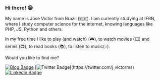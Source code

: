 ### Hi there! 😁

My name is Jose Victor from Brazil (🇧🇷). I am currently studying at IFRN, where I study computer science for the internet, knowing languages like PHP, JS, Python and others.

In my free time I like to play (and watch) (🎮), to watch movies (🎞️) and series (📺), to read books (📚), to listen to music(🎶).

Would you like to find me?

[![Blog Badge](https://img.shields.io/badge/Portifólio-Jvictor-black)](https://josevictoremiliano.github.io/meuportifolio/)
[![Twitter Badge](https://img.shields.io/badge/-Twitter-1ca0f1?style=flat-square&labelColor=1ca0f1&logo=twitter&logoColor=white&link=https://twitter.com/felipefialho_)](https://twitter.com/j_victorms)
[![Linkedin Badge](https://img.shields.io/badge/-LinkedIn-blue?style=flat-square&logo=Linkedin&logoColor=white&link=https://www.linkedin.com/in/felipefialho)](https://www.linkedin.com/in/jose-victor-83334073/)
